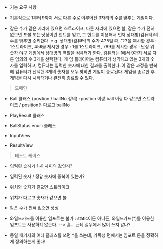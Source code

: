 - 기능 요구 사항
- 기본적으로 1부터 9까지 서로 다른 수로 이루어진 3자리의 수를 맞추는 게임이다.

- 같은 수가 같은 자리에 있으면 스트라이크, 다른 자리에 있으면 볼, 같은 수가 전혀 없으면 포볼 또는 낫싱이란 힌트를 얻고, 그 힌트를 이용해서 먼저 상대방(컴퓨터)의 수를 맞추면 승리한다.
e.g. 상대방(컴퓨터)의 수가 425일 때, 123을 제시한 경우 : 1스트라이크, 456을 제시한 경우 : 1볼 1스트라이크, 789를 제시한 경우 : 낫싱
위 숫자 야구 게임에서 상대방의 역할을 컴퓨터가 한다. 컴퓨터는 1에서 9까지 서로 다른 임의의 수 3개를 선택한다. 게 임 플레이어는 컴퓨터가 생각하고 있는 3개의 숫자를 입력하고, 컴퓨터는 입력한 숫자에 대한 결과를 출력한다.
이 같은 과정을 반복해 컴퓨터가 선택한 3개의 숫자를 모두 맞히면 게임이 종료된다.
게임을 종료한 후 게임을 다시 시작하거나 완전히 종료할 수 있다.


>도메인
- Ball 클래스 (position / ballNo 정의)
: postion 이랑 ball 이랑 다 같으면 스트라이크 / position은 다르고 ballNo 

- PlayResult 클래스
- BallStatus enum 클래스
- InputView 
- ResultView


> 테스트 케이스
- 입력된 숫자가 1~9 사이의 값인지?
- 입력된 숫자 / 정답 숫자에 중복이 있는지?
- 위치와 숫자가 같으면 스트라이크
- 위치가 다르고 숫자가 같으면 볼
- 같은 수가 전혀 없으면 낫싱


- 와일드카드를 이용한 임포트는 불가 : 
static이든 아니든, 와일드카드(*)를 이용한 임포트는 사용하지 않는다.
--> 흠... 근데 실무에서 많이 쓰지 않나?
- 동일 패키지의 여러 클래스를 쓰면 *을 쓰는데, 가독성 면에서는 임포트 문을 정확하게 정의하는게 좋다!

